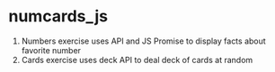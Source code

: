 # numcards_js

1. Numbers exercise uses API and JS Promise to display facts about favorite number
2. Cards exercise uses deck API to deal deck of cards at random 
